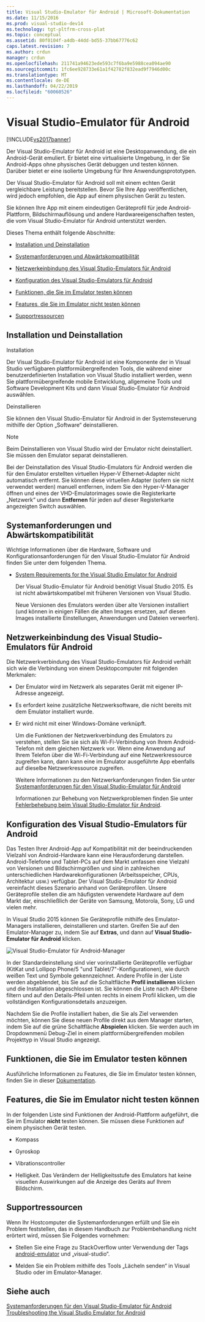 ```yaml
---
title: Visual Studio-Emulator für Android | Microsoft-Dokumentation
ms.date: 11/15/2016
ms.prod: visual-studio-dev14
ms.technology: tgt-pltfrm-cross-plat
ms.topic: conceptual
ms.assetid: 80f0104f-a4db-44dd-bd55-37bb67776c62
caps.latest.revision: 7
ms.author: crdun
manager: crdun
ms.openlocfilehash: 211741a94623ede593c7f6ba9e5988cea094ae90
ms.sourcegitcommit: 1fc6ee928733e61a1f42782f832ead9f7946d00c
ms.translationtype: MT
ms.contentlocale: de-DE
ms.lasthandoff: 04/22/2019
ms.locfileid: "60060526"
---
```

# <a name="visual-studio-emulator-for-android"></a>Visual Studio-Emulator für Android
[!INCLUDE[vs2017banner](../includes/vs2017banner.md)]

Der Visual Studio-Emulator für Android ist eine Desktopanwendung, die ein Android-Gerät emuliert. Er bietet eine virtualisierte Umgebung, in der Sie Android-Apps ohne physisches Gerät debuggen und testen können. Darüber bietet er eine isolierte Umgebung für Ihre Anwendungsprototypen.  
  
 Der Visual Studio-Emulator für Android soll mit einem echten Gerät vergleichbare Leistung bereitstellen. Bevor Sie Ihre App veröffentlichen, wird jedoch empfohlen, die App auf einem physischen Gerät zu testen.  
  
 Sie können Ihre App mit einem eindeutigen Geräteprofil für jede Android-Plattform, Bildschirmauflösung und andere Hardwareeigenschaften testen, die vom Visual Studio-Emulator für Android unterstützt werden.  
  
 Dieses Thema enthält folgende Abschnitte:  
  
- [Installation und Deinstallation](#Installing)  
  
- [Systemanforderungen und Abwärtskompatibilität](#Requirements)  
  
- [Netzwerkeinbindung des Visual Studio-Emulators für Android](#Networking)  
  
- [Konfiguration des Visual Studio-Emulators für Android](#Configuring)  
  
- [Funktionen, die Sie im Emulator testen können](#FeaturesTest)  
  
- [Features, die Sie im Emulator nicht testen können](#FeaturesNonTest)  
  
- [Supportressourcen](#Support)  
  
## <a name="Installing"></a> Installation und Deinstallation  
 Installation  
  
 Der Visual Studio-Emulator für Android ist eine Komponente der in Visual Studio verfügbaren plattformübergreifenden Tools, die während einer benutzerdefinierten Installation von Visual Studio installiert werden, wenn Sie plattformübergreifende mobile Entwicklung, allgemeine Tools und Software Development Kits und dann Visual Studio-Emulator für Android auswählen.  
  
 Deinstallieren  
  
 Sie können den Visual Studio-Emulator für Android in der Systemsteuerung mithilfe der Option „Software“ deinstallieren.  
  
> [!NOTE]
>  Beim Deinstallieren von Visual Studio wird der Emulator nicht deinstalliert. Sie müssen den Emulator separat deinstallieren.  
  
 Bei der Deinstallation des Visual Studio-Emulators für Android werden die für den Emulator erstellten virtuellen Hyper-V Ethernet-Adapter nicht automatisch entfernt. Sie können diese virtuellen Adapter (sofern sie nicht verwendet werden) manuell entfernen, indem Sie den Hyper-V-Manager öffnen und eines der VHD-Emulatorimages sowie die Registerkarte „Netzwerk“ und dann **Entfernen** für jeden auf dieser Registerkarte angezeigten Switch auswählen.  
  
## <a name="Requirements"></a> Systemanforderungen und Abwärtskompatibilität  
 Wichtige Informationen über die Hardware, Software und Konfigurationsanforderungen für den Visual Studio-Emulator für Android finden Sie unter dem folgenden Thema.  
  
- [System Requirements for the Visual Studio Emulator for Android](../cross-platform/system-requirements-for-the-visual-studio-emulator-for-android.md)  
  
  Der Visual Studio-Emulator für Android benötigt Visual Studio 2015. Es ist nicht abwärtskompatibel mit früheren Versionen von Visual Studio.  
  
  Neue Versionen des Emulators werden über alte Versionen installiert (und können in einigen Fällen die alten Images ersetzen, auf diesen Images installierte Einstellungen, Anwendungen und Dateien verwerfen).  
  
## <a name="Networking"></a> Netzwerkeinbindung des Visual Studio-Emulators für Android  
 Die Netzwerkverbindung des Visual Studio-Emulators für Android verhält sich wie die Verbindung von einem Desktopcomputer mit folgenden Merkmalen:  
  
- Der Emulator wird im Netzwerk als separates Gerät mit eigener IP-Adresse angezeigt.  
  
- Es erfordert keine zusätzliche Netzwerksoftware, die nicht bereits mit dem Emulator installiert wurde.  
  
- Er wird nicht mit einer Windows-Domäne verknüpft.  
  
  Um die Funktionen der Netzwerkverbindung des Emulators zu verstehen, stellen Sie sie sich als Wi-Fi-Verbindung von Ihrem Android-Telefon mit dem gleichen Netzwerk vor. Wenn eine Anwendung auf Ihrem Telefon über die Wi-Fi-Verbindung auf eine Netzwerkressource zugreifen kann, dann kann eine im Emulator ausgeführte App ebenfalls auf dieselbe Netzwerkressource zugreifen.  
  
  Weitere Informationen zu den Netzwerkanforderungen finden Sie unter [Systemanforderungen für den Visual Studio-Emulator für Android](../cross-platform/system-requirements-for-the-visual-studio-emulator-for-android.md)  
  
  Informationen zur Behebung von Netzwerkproblemen finden Sie unter [Fehlerbehebung beim Visual Studio-Emulator für Android](../cross-platform/troubleshooting-the-visual-studio-emulator-for-android.md).  
  
## <a name="Configuring"></a> Konfiguration des Visual Studio-Emulators für Android  
 Das Testen Ihrer Android-App auf Kompatibilität mit der beeindruckenden Vielzahl von Android-Hardware kann eine Herausforderung darstellen. Android-Telefone und Tablet-PCs auf dem Markt umfassen eine Vielzahl von Versionen und Bildschirmgrößen und sind in zahlreichen unterschiedlichen Hardwarekonfigurationen (Arbeitsspeicher, CPUs, Architektur usw.) verfügbar. Der Visual Studio-Emulator für Android vereinfacht dieses Szenario anhand von Geräteprofilen. Unsere Geräteprofile stellen die am häufigsten verwendete Hardware auf dem Markt dar, einschließlich der Geräte von Samsung, Motorola, Sony, LG und vielen mehr.  
  
 In Visual Studio 2015 können Sie Geräteprofile mithilfe des Emulator-Managers installieren, deinstallieren und starten. Greifen Sie auf den Emulator-Manager zu, indem Sie auf **Extras**, und dann auf **Visual Studio-Emulator für Android** klicken.  
  
 ![Visual Studio-Emulator für Android-Manager](../cross-platform/media/android-emu-manager.png "Android_Emu_Manager")  
  
 In der Standardeinstellung sind vier vorinstallierte Geräteprofile verfügbar (KitKat und Lollipop Phone/5 "und Tablet/7"-Konfigurationen), wie durch weißen Text und Symbole gekennzeichnet. Andere Profile in der Liste werden abgeblendet, bis Sie auf die Schaltfläche **Profil installieren** klicken und die Installation abgeschlossen ist. Sie können die Liste nach API-Ebene filtern und auf den Details-Pfeil unten rechts in einem Profil klicken, um die vollständigen Konfigurationsdetails anzuzeigen.  
  
 Nachdem Sie die Profile installiert haben, die Sie als Ziel verwenden möchten, können Sie diese neuen Profile direkt aus dem Manager starten, indem Sie auf die grüne Schaltfläche **Abspielen** klicken. Sie werden auch im Dropdownmenü Debug-Ziel in einem plattformübergreifenden mobilen Projekttyp in Visual Studio angezeigt.  
  
## <a name="FeaturesTest"></a> Funktionen, die Sie im Emulator testen können  
 Ausführliche Informationen zu Features, die Sie im Emulator testen können, finden Sie in dieser [Dokumentation](http://blogs.msdn.com/b/visualstudioalm/archive/2014/11/12/introducing-visual-studio-s-emulator-for-android.aspx).  
  
## <a name="FeaturesNonTest"></a> Features, die Sie im Emulator nicht testen können  
 In der folgenden Liste sind Funktionen der Android-Plattform aufgeführt, die Sie im Emulator **nicht** testen können. Sie müssen diese Funktionen auf einem physischen Gerät testen.  
  
- Kompass  
  
- Gyroskop  
  
- Vibrationscontroller  
  
- Helligkeit. Das Verändern der Helligkeitsstufe des Emulators hat keine visuellen Auswirkungen auf die Anzeige des Geräts auf Ihrem Bildschirm.  
  
## <a name="Support"></a> Supportressourcen  
 Wenn Ihr Hostcomputer die Systemanforderungen erfüllt und Sie ein Problem feststellen, das in diesem Handbuch zur Problembehandlung nicht erörtert wird, müssen Sie Folgendes vornehmen:  
  
- Stellen Sie eine Frage zu StackOverflow unter Verwendung der Tags [android-emulator](http://stackoverflow.com/questions/tagged/android-emulator) und „visual-studio“.  
  
- Melden Sie ein Problem mithilfe des Tools „Lächeln senden“ in Visual Studio oder im Emulator-Manager.  
  
## <a name="see-also"></a>Siehe auch  
 [Systemanforderungen für den Visual Studio-Emulator für Android](../cross-platform/system-requirements-for-the-visual-studio-emulator-for-android.md)   
 [Troubleshooting the Visual Studio Emulator for Android](../cross-platform/troubleshooting-the-visual-studio-emulator-for-android.md)
